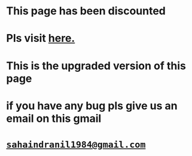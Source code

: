 # This page has been discounted 
# Pls visit [ here. ](Https://Indranilsaha84.github.io/linker.html)
# This is the upgraded version of this page
# if you have any bug pls give us an email on this gmail
# <code>sahaindranil1984@gmail.com</code>
